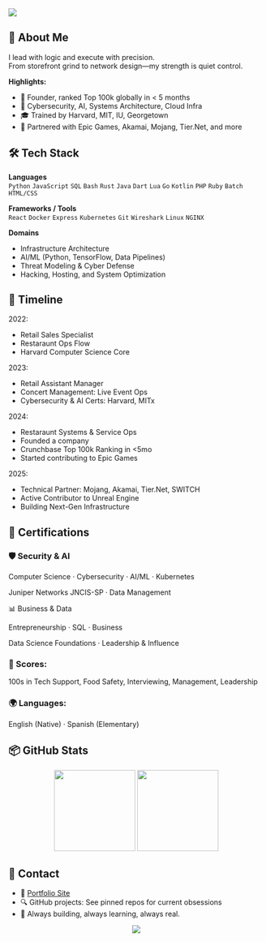<!-- Banner -->
  <img src="https://capsule-render.vercel.app/api?type=waving&color=4B4453&height=200&section=header&text=Xylo%20%7C%20Systems%20Architect%20%7C%20Technologist&fontColor=ffffff&fontSize=30&animation=fadeIn" />
<!--  <img src="https://readme-typing-svg.herokuapp.com?font=Fira+Code&weight=500&duration=4000&pause=1000&color=4B4453&center=true&width=435&lines=Management;Networking;Computer+Science;Cybersecurity;Artifical+Intelligence;Machine+Learning;Engineering;and+more" /> -->

## 🧠 About Me

I lead with logic and execute with precision.  
From storefront grind to network design—my strength is quiet control.  

**Highlights:**
- 🏢 Founder, ranked Top 100k globally in < 5 months  
- 🧠 Cybersecurity, AI, Systems Architecture, Cloud Infra 
- 🎓 Trained by Harvard, MIT, IU, Georgetown  
- 🔗 Partnered with Epic Games, Akamai, Mojang, Tier.Net, and more  

## 🛠️ Tech Stack

**Languages**  
`Python` `JavaScript` `SQL` `Bash` `Rust` `Java` `Dart` `Lua` `Go` `Kotlin` `PHP` `Ruby` `Batch` `HTML/CSS`

**Frameworks / Tools**  
`React` `Docker` `Express` `Kubernetes` `Git` `Wireshark` `Linux` `NGINX`

**Domains**  
- Infrastructure Architecture  
- AI/ML (Python, TensorFlow, Data Pipelines)  
- Threat Modeling & Cyber Defense  
- Hacking, Hosting, and System Optimization  

## 📜 Timeline

2022:
  - Retail Sales Specialist
  - Restaraunt Ops Flow
  - Harvard Computer Science Core

2023:
  - Retail Assistant Manager
  - Concert Management: Live Event Ops
  - Cybersecurity & AI Certs: Harvard, MITx

2024:
  - Restaraunt Systems & Service Ops
  - Founded a company
  - Crunchbase Top 100k Ranking in <5mo
  - Started contributing to Epic Games

2025:
  - Technical Partner: Mojang, Akamai, Tier.Net, SWITCH
  - Active Contributor to Unreal Engine
  - Building Next-Gen Infrastructure

## 🧰 Certifications
### 🛡️ Security & AI

Computer Science · Cybersecurity · AI/ML · Kubernetes

Juniper Networks JNCIS-SP · Data Management

📊 Business & Data

Entrepreneurship · SQL · Business

Data Science Foundations · Leadership & Influence

### 🧠 Scores:
100s in Tech Support, Food Safety, Interviewing, Management, Leadership

### 🌍 Languages:
English (Native) · Spanish (Elementary)

## 📦 GitHub Stats
<p align="center"> <img src="https://github-readme-stats.vercel.app/api?username=xyloblonk&show_icons=true&theme=graywhite&hide_border=true&count_private=true" height="160"/> <img src="https://github-readme-streak-stats.herokuapp.com?user=xyloblonk&theme=graywhite&hide_border=true" height="160"/> </p> <p align="center"> </p>

## 📡 Contact

- 🧠 [Portfolio Site](https://xyloblonk.xyz)  
- 🔍 GitHub projects: See pinned repos for current obsessions  
- 🚀 Always building, always learning, always real.

<div align="center"> <img src="https://capsule-render.vercel.app/api?type=waving&color=4B4453&height=120&section=footer"/> </div>
